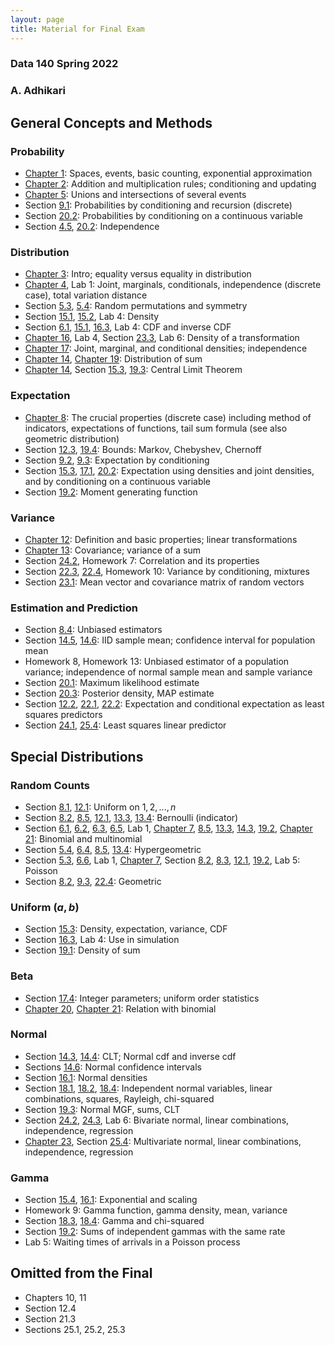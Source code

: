 ```yaml
---
layout: page
title: Material for Final Exam
---
```


<!-- #region -->
### Data 140 Spring 2022 ###
### A. Adhikari ###

## General Concepts and Methods ##

### Probability ###
- [Chapter 1](http://prob140.org/textbook/content/Chapter_01/00_Fundamentals.html): Spaces, events, basic counting, exponential approximation
- [Chapter 2](http://prob140.org/textbook/content/Chapter_02/00_Calculating_Chances.html): Addition and multiplication rules; conditioning and updating
- [Chapter 5](http://prob140.org/textbook/content/Chapter_05/00_Collections_of_Events.html): Unions and intersections of several events
- Section [9.1](http://prob140.org/textbook/content/Chapter_09/01_Probability_by_Conditioning.html): Probabilities by conditioning and recursion (discrete)
- Section [20.2](http://prob140.org/textbook/content/Chapter_20/02_Independence_Revisited.html): Probabilities by conditioning on a continuous variable
- Section [4.5](http://prob140.org/textbook/content/Chapter_04/05_Dependence_and_Independence.html), [20.2](http://prob140.org/textbook/content/Chapter_20/02_Independence_Revisited.html): Independence

### Distribution ###
- [Chapter 3](http://prob140.org/textbook/content/Chapter_03/00_Random_Variables.html): Intro; equality versus equality in distribution
- [Chapter 4](http://prob140.org/textbook/content/Chapter_04/00_Relations_Between_Variables.html), Lab 1: Joint, marginals, conditionals, independence (discrete case), total variation distance
- Section [5.3](http://prob140.org/textbook/content/Chapter_05/03_The_Matching_Problem.html), [5.4](http://prob140.org/textbook/content/Chapter_05/04_Sampling_Without_Replacement.html): Random permutations and symmetry
- Section [15.1](http://prob140.org/textbook/content/Chapter_15/01_Density_and_CDF.html), [15.2](http://prob140.org/textbook/content/Chapter_15/02_The_Meaning_of_Density.html), Lab 4: Density
- Section [6.1](http://prob140.org/textbook/content/Chapter_06/01_Binomial_Distribution.html#cumulative-distribution-function-cdf), [15.1](http://prob140.org/textbook/content/Chapter_15/01_Density_and_CDF.html), [16.3](http://prob140.org/textbook/content/Chapter_16/03_Simulation_via_the_CDF.html), Lab 4: CDF and inverse CDF
- [Chapter 16](http://prob140.org/textbook/content/Chapter_16/00_Transformations.html), Lab 4, Section [23.3](http://prob140.org/textbook/content/Chapter_23/03_Multivariate_Normal_Density.html), Lab 6: Density of a transformation
- [Chapter 17](http://prob140.org/textbook/content/Chapter_17/00_Joint_Densities.html): Joint, marginal, and conditional densities; independence
- [Chapter 14](http://prob140.org/textbook/content/Chapter_14/00_The_Central_Limit_Theorem.html), [Chapter 19](http://prob140.org/textbook/content/Chapter_19/00_Distributions_of_Sums.html): Distribution of sum
- [Chapter 14](http://prob140.org/textbook/content/Chapter_14/00_The_Central_Limit_Theorem.html), Section [15.3](http://prob140.org/textbook/content/Chapter_15/03_Expectation.html#example-random-discs), [19.3](http://prob140.org/textbook/content/Chapter_19/03_MGFs_Normal_and_the_CLT.html#proof-of-the-central-limit-theorem): Central Limit Theorem

### Expectation ###
- [Chapter 8](http://prob140.org/textbook/content/Chapter_08/00_Expectation.html): The crucial properties (discrete case) including method of indicators, expectations of functions, tail sum formula (see also geometric distribution)
- Section [12.3](http://prob140.org/textbook/content/Chapter_12/03_Bounds.html), [19.4](http://prob140.org/textbook/content/Chapter_19/04_Chernoff_Bound.html): Bounds: Markov, Chebyshev, Chernoff
- Section [9.2](http://prob140.org/textbook/content/Chapter_09/02_Expectation_by_Conditioning.html), [9.3](http://prob140.org/textbook/content/Chapter_09/03_Expected_Waiting_Times.html): Expectation by conditioning
- Section [15.3](http://prob140.org/textbook/content/Chapter_15/03_Expectation.html), [17.1](http://prob140.org/textbook/content/Chapter_17/01_Probabilities_and_Expectations.html), [20.2](http://prob140.org/textbook/content/Chapter_19/02_Moment_Generating_Functions.html): Expectation using densities and joint densities, and by conditioning on a continuous variable
- Section [19.2](http://prob140.org/textbook/content/Chapter_19/02_Moment_Generating_Functions.html): Moment generating function

### Variance ###
- [Chapter 12](http://prob140.org/textbook/content/Chapter_12/00_Standard_Deviation.html): Definition and basic properties; linear transformations
- [Chapter 13](http://prob140.org/textbook/content/Chapter_13/00_Variance_Via_Covariance.html): Covariance; variance of a sum
- Section [24.2](http://prob140.org/textbook/content/Chapter_24/02_Bivariate_Normal_Distribution.html), Homework 7: Correlation and its properties
- Section [22.3](http://prob140.org/textbook/content/Chapter_22/03_Variance_by_Conditioning.html), [22.4](http://prob140.org/textbook/content/Chapter_22/04_Examples.html), Homework 10: Variance by conditioning, mixtures
- Section [23.1](http://prob140.org/textbook/content/Chapter_23/01_Random_Vectors.html): Mean vector and covariance matrix of random vectors

### Estimation and Prediction ###
- Section [8.4](http://prob140.org/textbook/content/Chapter_08/04_Additivity.html#unbiased-estimator): Unbiased estimators
- Section [14.5](http://prob140.org/textbook/content/Chapter_14/05_The_Sample_Mean.html), [14.6](http://prob140.org/textbook/content/Chapter_14/06_Confidence_Intervals.html): IID sample mean; confidence interval for population mean
- Homework 8, Homework 13: Unbiased estimator of a population variance; independence of normal sample mean and sample variance
- Section [20.1](http://prob140.org/textbook/content/Chapter_20/01_Maximum_Likelihood.html): Maximum likelihood estimate
- Section [20.3](http://prob140.org/textbook/content/Chapter_20/03_Prior_and_Posterior.html#): Posterior density, MAP estimate
- Section [12.2](http://prob140.org/textbook/content/Chapter_12/02_Prediction_and_Estimation.html), [22.1](http://prob140.org/textbook/content/Chapter_22/01_Conditional_Expectation_Projection.html), [22.2](http://prob140.org/textbook/content/Chapter_22/02_Least_Squares_Predictor.html): Expectation and conditional expectation as least squares predictors
- Section [24.1](http://prob140.org/textbook/content/Chapter_24/01_Linear_Least_Squares.html), [25.4](http://prob140.org/textbook/content/Chapter_25/04_Multiple_Regression.html): Least squares linear predictor

## Special Distributions ##

### Random Counts ###
- Section [8.1](http://prob140.org/textbook/content/Chapter_08/02_Applying_the_Definition.html#uniform-on-an-interval-of-integers), [12.1](http://prob140.org/textbook/content/Chapter_12/01_Definition.html#uniform): Uniform on $1, 2, ..., n$
- Section [8.2](http://prob140.org/textbook/content/Chapter_08/02_Applying_the_Definition.html#bernoulli-and-indicators), [8.5](http://prob140.org/textbook/content/Chapter_08/05_Method_of_Indicators.html), [12.1](http://prob140.org/textbook/content/Chapter_12/01_Definition.html#indicator), [13.3](http://prob140.org/textbook/content/Chapter_13/03_Sums_of_Independent_Variables.html#variance-of-the-binomial), [13.4](http://prob140.org/textbook/content/Chapter_13/04_Symmetry_and_Indicators.html#indicators): Bernoulli (indicator)
- Section [6.1](http://prob140.org/textbook/content/Chapter_06/01_Binomial_Distribution.html), [6.2](http://prob140.org/textbook/content/Chapter_06/02_Examples.html), [6.3](http://prob140.org/textbook/content/Chapter_06/03_Multinomial_Distribution.html), [6.5](http://prob140.org/textbook/content/Chapter_06/05_Odds_Ratios.html), Lab 1, [Chapter 7](http://prob140.org/textbook/content/Chapter_07/00_Poissonization.html), [8.5](http://prob140.org/textbook/content/Chapter_08/05_Method_of_Indicators.html#expectation-of-the-binomial), [13.3](http://prob140.org/textbook/content/Chapter_13/03_Sums_of_Independent_Variables.html#variance-of-the-binomial), [14.3](http://prob140.org/textbook/content/Chapter_14/03_Central_Limit_Theorem.html#approximating-the-binomial-n-p-distribution), [19.2](http://prob140.org/textbook/content/Chapter_12/01_Definition.html#poisson), [Chapter 21](http://prob140.org/textbook/content/Chapter_21/00_The_Beta_and_the_Binomial.html): Binomial and multinomial
- Section [5.4](http://prob140.org/textbook/content/Chapter_05/04_Sampling_Without_Replacement.html#counting-good-elements-in-a-simple-random-sample), [6.4](http://prob140.org/textbook/content/Chapter_06/04_The_Hypergeometric_Revisited.html), [8.5](http://prob140.org/textbook/content/Chapter_08/05_Method_of_Indicators.html#expectation-of-the-hypergeometric), [13.4](http://prob140.org/textbook/content/Chapter_13/04_Symmetry_and_Indicators.html#example-variance-of-the-hypergeometric): Hypergeometric
- Section [5.3](http://prob140.org/textbook/content/Chapter_05/03_The_Matching_Problem.html#k-matches), [6.6](http://prob140.org/textbook/content/Chapter_06/06_Law_of_Small_Numbers.html), Lab 1, [Chapter 7](http://prob140.org/textbook/content/Chapter_07/00_Poissonization.html), Section [8.2](http://prob140.org/textbook/content/Chapter_08/02_Applying_the_Definition.html#poisson), [8.3](http://prob140.org/textbook/content/Chapter_08/03_Expectations_of_Functions.html#e-x-x-1-for-a-poisson-variable-x), [12.1](http://prob140.org/textbook/content/Chapter_12/01_Definition.html#poisson), [19.2](http://prob140.org/textbook/content/Chapter_12/01_Definition.html#poisson), Lab 5: Poisson
- Section [8.2](http://prob140.org/textbook/content/Chapter_08/02_Applying_the_Definition.html#geometric), [9.3](http://prob140.org/textbook/content/Chapter_09/03_Expected_Waiting_Times.html), [22.4](http://prob140.org/textbook/content/Chapter_22/04_Examples.html#variance-of-the-geometric-distribution): Geometric

### Uniform $(a, b)$ ###
- Section [15.3](http://prob140.org/textbook/content/Chapter_15/03_Expectation.html#uniform-0-1): Density, expectation, variance, CDF
- Section [16.3](http://prob140.org/textbook/content/Chapter_16/03_Simulation_via_the_CDF.html), Lab 4: Use in simulation
- Section [19.1](http://prob140.org/textbook/content/Chapter_19/01_Convolution_Formula.html#sum-of-two-iid-uniform-0-1-random-variables): Density of sum

### Beta ###
- Section [17.4](http://prob140.org/textbook/content/Chapter_17/04_Beta_Densities_with_Integer_Parameters.html): Integer parameters; uniform order statistics
- [Chapter 20](http://prob140.org/textbook/content/Chapter_20/03_Prior_and_Posterior.html), [Chapter 21](http://prob140.org/textbook/content/Chapter_21/00_The_Beta_and_the_Binomial.html): Relation with binomial

### Normal ###
- Section [14.3](http://prob140.org/textbook/content/Chapter_14/03_Central_Limit_Theorem.html), [14.4](http://prob140.org/textbook/content/Chapter_14/04_SciPy_and_Normal_Curves.html): CLT; Normal cdf and inverse cdf
- Sections [14.6](http://prob140.org/textbook/content/Chapter_14/06_Confidence_Intervals.html): Normal confidence intervals
- Section [16.1](http://prob140.org/textbook/content/Chapter_16/01_Linear_Transformations.html#the-normal-densities): Normal densities
- Section [18.1](http://prob140.org/textbook/content/Chapter_18/01_Standard_Normal_Basics.html), [18.2](http://prob140.org/textbook/content/Chapter_18/02_Sums_of_Independent_Normal_Variables.html), [18.4](http://prob140.org/textbook/content/Chapter_18/04_Chi_Squared_Distributions.html): Independent normal variables, linear combinations, squares, Rayleigh, chi-squared
- Section [19.3](http://prob140.org/textbook/content/Chapter_19/03_MGFs_Normal_and_the_CLT.html): Normal MGF, sums, CLT
- Section [24.2](http://prob140.org/textbook/content/Chapter_24/02_Bivariate_Normal_Distribution.html), [24.3](http://prob140.org/textbook/content/Chapter_24/03_Regression_and_Bivariate_Normal.html), Lab 6: Bivariate normal, linear combinations, independence, regression
- [Chapter 23](http://prob140.org/textbook/content/Chapter_23/00_Multivariate_Normal_RVs.html), Section [25.4](http://prob140.org/textbook/content/Chapter_25/04_Multiple_Regression.html): Multivariate normal, linear combinations, independence, regression

### Gamma ###
- Section [15.4](http://prob140.org/textbook/content/Chapter_15/04_Exponential_Distribution.html), [16.1](http://prob140.org/textbook/content/Chapter_16/01_Linear_Transformations.html#linear-transformation-exponential-density): Exponential and scaling
- Homework 9: Gamma function, gamma density, mean, variance
- Section [18.3](http://prob140.org/textbook/content/Chapter_18/03_The_Gamma_Family.html), [18.4](http://prob140.org/textbook/content/Chapter_18/04_Chi_Squared_Distributions.html): Gamma and chi-squared
- Section [19.2](http://prob140.org/textbook/content/Chapter_19/02_Moment_Generating_Functions.html#mgf-of-a-gamma-r-lambda-random-variable): Sums of independent gammas with the same rate
- Lab 5: Waiting times of arrivals in a Poisson process

## Omitted from the Final ##
- Chapters 10, 11
- Section 12.4
- Section 21.3
- Sections 25.1, 25.2, 25.3
